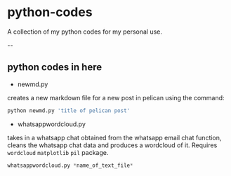 # python-codes
A collection of my python codes for my personal use.

--
## python codes in here
- newmd.py



creates a new markdown file for a new post in pelican using the command:
```python
python newmd.py 'title of pelican post'
```


- whatsappwordcloud.py

takes in a whatsapp chat obtained from the whatsapp email chat function, cleans the whatsapp chat data and produces a wordcloud of it. Requires `wordcloud` `matplotlib` `pil` package. 
```python
whatsappwordcloud.py *name_of_text_file*
```
